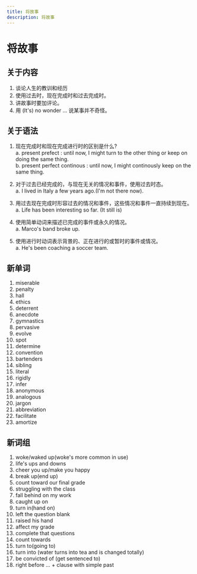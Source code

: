```yaml
---
title: 将故事
description: 将故事
---
```


# 将故事

## 关于内容

1. 谈论人生的教训和经历
2. 使用过去时，现在完成时和过去完成时。
3. 讲故事时要加评论。
4. 用 (It's) no wonder ...  说某事并不奇怪。

## 关于语法

1. 现在完成时和现在完成进行时的区别是什么?  
    a. present prefect : until now, I might turn to the other thing or keep on doing the same thing.  
    b. present perfect continous : until now, I might continously keep on the same thing.  

2. 对于过去已经完成的，与现在无关的情况和事件，使用过去时态。  
    a. I lived in Italy a few years ago.(I'm not there now).  

3. 用过去现在完成时形容过去的情况和事件，这些情况和事件一直持续到现在。  
    a. Life has been interesting so far. (It still is)  

4. 使用简单动词来描述已完成的事件或永久的情况。  
    a. Marco's band broke up.  

5. 使用进行时动词表示背景的、正在进行的或暂时的事件或情况。  
    a. He's been coaching a soccer team.  

## 新单词

1. miserable
2. penalty
3. hall
4. ethics
5. deterrent
6. anecdote
7. gymnastics
8. pervasive
9. evolve
10. spot
11. determine
12. convention
13. bartenders
14. sibling
15. literal
16. rigidly
17. infer
18. anonymous
19. analogous
20. jargon
21. abbreviation
22. facilitate
23. amortize

## 新词组

1. woke/waked up(woke's more common in use)
2. life's ups and downs
3. cheer you up/make you happy
4. break up(end up)  
5. count toward our final grade  
6. struggling with the class  
7. fall behind on my work  
8. caught up on  
9. turn in(hand on)  
10. left the question blank  
11. raised his hand  
12. affect my grade  
13. complete that questions  
14. count towards
15. turn to(going to)  
16. turn into (water turns into tea and is changed totally)
17. be convicted of (get sentenced to)
18. right before ... + clause with simple past  
